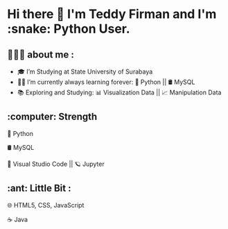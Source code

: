 <h1> Hi there 👋 I'm Teddy Firman and I'm :snake: Python User.</h1>

<h2>👨🏻‍💻  about me :</h2>

- :mortar_board: I’m Studying at State University of Surabaya 
- 🧑‍💻 I’m currently always learning forever: :snake: Python || 🛢 MySQL
- :books: Exploring and Studying: :bar_chart: Visualization Data || :chart_with_upwards_trend: Manipulation Data


<h2>:computer:  Strength</h2>

:snake: Python 


🛢   MySQL

🔧   Visual Studio Code || 🪐 Jupyter 

<h2> :ant: Little Bit : </h2>

🌐   HTML5, CSS, JavaScript 

:coffee: Java 
